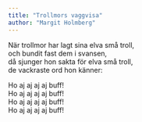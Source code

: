 ```yaml
---
title: "Trollmors vaggvisa"
author: "Margit Holmberg"
---
```


När trollmor har lagt sina elva små troll,\
och bundit fast dem i svansen,\
då sjunger hon sakta för elva små troll,\
de vackraste ord hon känner:

Ho aj aj aj aj buff!\
Ho aj aj aj aj buff!\
Ho aj aj aj aj buff!\
Ho aj aj aj aj buff!
